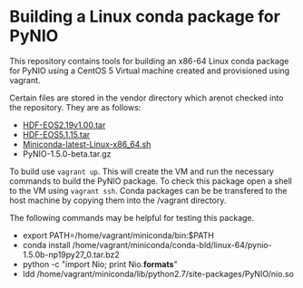 Building a Linux conda package for PyNIO
=========================================

This repository contains tools for building an x86-64 Linux conda package for
PyNIO using a CentOS 5 Virtual machine created and provisioned using vagrant.  

Certain files are stored in the vendor directory which arenot checked into the
repository.  They are as follows:

* [HDF-EOS2.19v1.00.tar](http://hdfeos.org/software/library.php#HDF-EOS2)
* [HDF-EOS5.1.15.tar](http://hdfeos.org/software/library.php#HDF-EOS5)
* [Miniconda-latest-Linux-x86_64.sh](https://repo.continuum.io/miniconda/Miniconda-latest-Linux-x86_64.sh)
* PyNIO-1.5.0-beta.tar.gz
 
To build use `vagrant up`.  This will create the VM and run the necessary
commands to build the PyNIO package.  To check this package open a shell to the
VM using `vagrant ssh`. Conda packages can be be transfered to the host machine
by copying them into the /vagrant directory.

The following commands may be helpful for testing this package.
 * export PATH=/home/vagrant/miniconda/bin:$PATH
 * conda install /home/vagrant/miniconda/conda-bld/linux-64/pynio-1.5.0b-np19py27_0.tar.bz2
 * python -c "import Nio; print Nio.__formats__"
 * ldd /home/vagrant/miniconda/lib/python2.7/site-packages/PyNIO/nio.so

